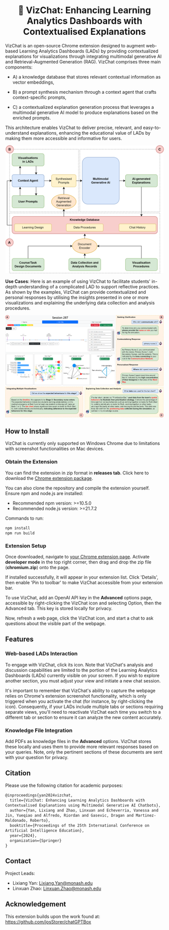 <h1 align="center"> 🤖 VizChat: Enhancing Learning Analytics Dashboards with Contextualised Explanations </h1>

VizChat is an open-source Chrome extension designed to augment web-based Learning Analytics Dashboards (LADs) by providing contextualized explanations for visualizations through integrating multimodal generative AI and Retrieval-Augmented Generation (RAG). VizChat comprises three main components: 

- A) a knowledge database that stores relevant contextual information as vector embeddings, 

- B) a prompt synthesis mechanism through a context agent that crafts context-specific prompts,

- C) a contextualized explanation generation process that leverages a multimodal generative AI model to produce explanations based on the enriched prompts. 

This architecture enables VizChat to deliver precise, relevant, and easy-to-understand explanations, enhancing the educational value of LADs by making them more accessible and informative for users.

<p align="center">
<img src="./img/VizChat-system.png" width="512">
</p>

**Use Cases**: Here is an example of using VizChat to facilitate students' in-depth understanding of a complicated LAD to support reflective practices. As shown by the examples, VizChat can provide contextualized and personal responses by utilising the insights presented in one or more visualizations and explaining the underlying data collection and analysis procedures.

<p align="center">
<img src="./img/VizChat-case.png" width="512">
</p>

## How to Install

VizChat is currently only supported on Windows Chrome due to limitations with screenshot functionalities on Mac devices.

### Obtain the Extension

You can find the extension in zip format in **releases tab**. 
Click here to download the [Chrome extension package](https://github.com/LinxZhao/VizChat-pub/releases/download/0.2.2/chromium-v0.2.2.zip).

You can also clone the repository and compile the extension yourself. Ensure npm and node.js are installed:
- Recommended npm version: >=10.5.0
- Recommended node.js version: >=21.7.2

Commands to run:

```
npm install
npm run build
```

### Extension Setup

Once downloaded, navigate to [your Chrome extension page](chrome://extensions/). Activate **developer mode** in the top right corner, then drag and drop the zip file (**chromium.zip**) onto the page.

If installed successfully, it will appear in your extension list. Click 'Details', then enable 'Pin to toolbar' to make VizChat accessible from your extension bar.

To use VizChat, add an OpenAI API key in the **Advanced** options page, accessible by right-clicking the VizChat icon and selecting Option, then the Advanced tab. This key is stored locally for privacy.

Now, refresh a web page, click the VizChat icon, and start a chat to ask questions about the visible part of the webpage.

## Features

### Web-based LADs Interaction

To engage with VizChat, click its icon. Note that VizChat's analysis and discussion capabilities are limited to the portion of the Learning Analytics Dashboards (LADs) currently visible on your screen. If you wish to explore another section, you must adjust your view and initiate a new chat session. 

It's important to remember that VizChat's ability to capture the webpage relies on Chrome's extension screenshot functionality, which is only triggered when you activate the chat (for instance, by right-clicking the icon). Consequently, if your LADs include multiple tabs or sections requiring separate views, you'll need to reactivate VizChat each time you switch to a different tab or section to ensure it can analyze the new content accurately.

### Knowledge File Integration
Add PDFs as knowledge files in the **Advanced** options. VizChat stores these locally and uses them to provide more relevant responses based on your queries. Note, only the pertinent sections of these documents are sent with your question for privacy.

## Citation
Please use the following citation for academic purposes:

```
@inproceedings{yan2024vizchat,
  title={VizChat: Enhancing Learning Analytics Dashboards with Contextualised Explanations using Multimodal Generative AI Chatbots},
  author={Yan, Lixiang and Zhao, Linxuan and Echeverria, Vanessa and Jin, Yueqiao and Alfredo, Riordan and Gasevic, Dragan and Martinez-Maldonado, Roberto},
  booktitle={Proceedings of the 25th International Conference on Artificial Intelligence Education},
  year={2024},
  organization={Springer}
}
```

## Contact
Project Leads:
- Lixiang Yan: Lixiang.Yan@monash.edu
- Linxuan Zhao: Linxuan.Zhao@monash.edu

## Acknowledgement
This extension builds upon the work found at: https://github.com/josStorer/chatGPTBox
